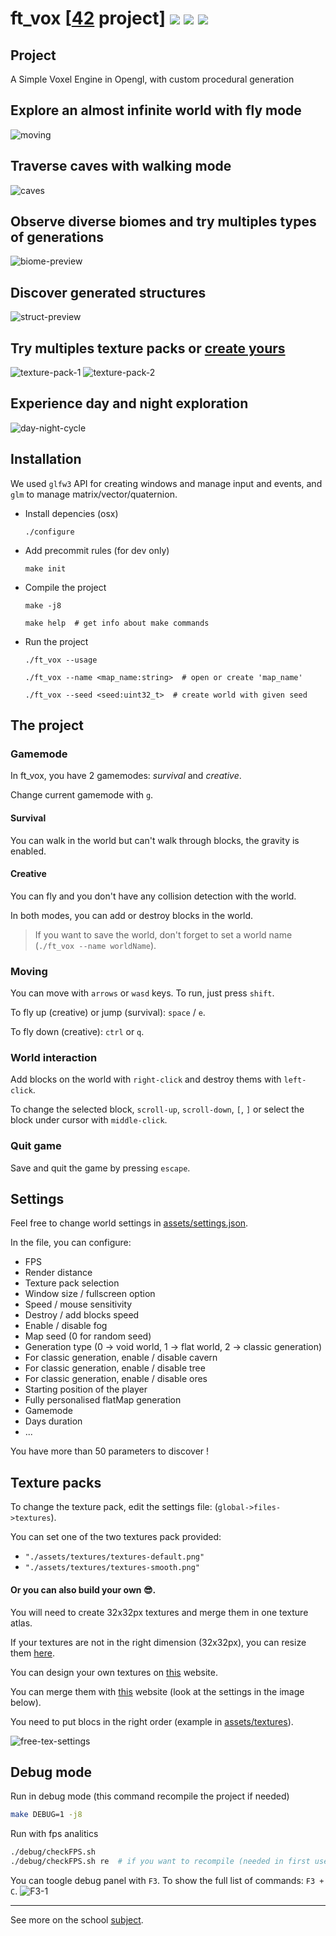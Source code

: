 # ft_vox [[42](https://www.42.fr/) project] ![](https://github.com/zer0nim/ft_vox/workflows/make/badge.svg) ![](https://github.com/zer0nim/ft_vox/workflows/linter/badge.svg) ![](https://github.com/zer0nim/ft_vox/workflows/ft_vox/badge.svg)

## Project
A Simple Voxel Engine in Opengl, with custom procedural generation

## Explore an almost infinite world with fly mode

![moving](/assets/GIFs/moving.gif)
## Traverse caves with walking mode
![caves](/assets/GIFs/survival-caves.gif)
## Observe diverse biomes and try multiples types of generations
![biome-preview](/assets/imgs/biome-preview.png)
## Discover generated structures
![struct-preview](/assets/imgs/struct-preview.png)
## Try multiples texture packs or [create yours](#texture-packs)
![texture-pack-1](/assets/imgs/smooth-preview.png)
![texture-pack-2](/assets/imgs/texture-blocks.png)
## Experience day and night exploration
![day-night-cycle](/assets/imgs/day-night-cycle.png)

## Installation

We used `glfw3` API for creating windows and manage input and events,
and `glm` to manage matrix/vector/quaternion.

- Install depencies (osx)

	```./configure```

- Add precommit rules (for dev only)

	```make init```

- Compile the project

	```make -j8```

	```make help  # get info about make commands```
- Run the project

	```./ft_vox --usage```

	```./ft_vox --name <map_name:string>  # open or create 'map_name'```

	```./ft_vox --seed <seed:uint32_t>  # create world with given seed```

## The project

### Gamemode

In ft_vox, you have 2 gamemodes: *survival* and *creative*.

Change current gamemode with `g`.

#### Survival
You can walk in the world but can't walk through blocks, the gravity is enabled.

#### Creative
You can fly and you don't have any collision detection with the world.

In both modes, you can add or destroy blocks in the world.

> If you want to save the world, don't forget to set a world name (`./ft_vox --name worldName`).

### Moving

You can move with `arrows` or `wasd` keys.
To run, just press `shift`.

To fly up (creative) or jump (survival): `space` / `e`.

To fly down (creative): `ctrl` or `q`.

### World interaction

Add blocks on the world with `right-click` and destroy thems with `left-click`.

To change the selected block, `scroll-up`, `scroll-down`, `[`, `]` or select the block under cursor with `middle-click`.

### Quit game

Save and quit the game by pressing `escape`.

## Settings

Feel free to change world settings in [assets/settings.json](assets/settings.json).

In the file, you can configure:
- FPS
- Render distance
- Texture pack selection
- Window size / fullscreen option
- Speed / mouse sensitivity
- Destroy / add blocks speed
- Enable / disable fog
- Map seed (0 for random seed)
- Generation type (0 -> void world, 1 -> flat world, 2 -> classic generation)
- For classic generation, enable / disable cavern
- For classic generation, enable / disable tree
- For classic generation, enable / disable ores
- Starting position of the player
- Fully personalised flatMap generation
- Gamemode
- Days duration
- ...

You have more than 50 parameters to discover !

## Texture packs

To change the texture pack, edit the settings file: (`global->files->textures`).

You can set one of the two textures pack provided:
- `"./assets/textures/textures-default.png"`
- `"./assets/textures/textures-smooth.png"`

#### Or you can also build your own 😎.

You will need to create 32x32px textures and merge them in one texture atlas.

If your textures are not in the right dimension (32x32px), you can resize them [here](https://www.birme.net/?target_width=32&target_height=32&quality=0).

You can design your own textures on [this](https://www.pixilart.com/draw?ref=home-page) website.

You can merge them with [this](http://free-tex-packer.com/app/) website (look at the settings in the image below).

You need to put blocs in the right order (example in [assets/textures](assets/textures)).

![free-tex-settings](/assets/imgs/free-tex-settings.png)

## Debug mode

Run in debug mode (this command recompile the project if needed)
``` sh
make DEBUG=1 -j8
```

Run with fps analitics
``` sh
./debug/checkFPS.sh
./debug/checkFPS.sh re  # if you want to recompile (needed in first use)
```

You can toogle debug panel with `F3`.
To show the full list of commands: `F3 + C`.
![F3-1](/assets/imgs/F3-1.png)

---

See more on the school [subject](ft_vox.fr.pdf).
